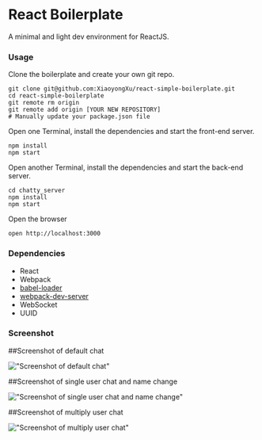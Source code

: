 React Boilerplate
=====================

A minimal and light dev environment for ReactJS.

### Usage

Clone the boilerplate and create your own git repo.

```
git clone git@github.com:XiaoyongXu/react-simple-boilerplate.git
cd react-simple-boilerplate
git remote rm origin
git remote add origin [YOUR NEW REPOSITORY]
# Manually update your package.json file
```
Open one Terminal, install the dependencies and start the front-end server.

```
npm install
npm start
```
Open another Terminal, install the dependencies and start the back-end server.

```
cd chatty_server
npm install
npm start
```

Open the browser
```
open http://localhost:3000
```


### Dependencies

* React
* Webpack
* [babel-loader](https://github.com/babel/babel-loader)
* [webpack-dev-server](https://github.com/webpack/webpack-dev-server)
* WebSocket
* UUID

### Screenshot

##Screenshot of default chat

!["Screenshot of default chat"](https://github.com/XiaoyongXu/react-simple-boilerplate/blob/master/docs/chat%20without%20name.png)

##Screenshot of single user chat and name change

!["Screenshot of single user chat and name change"](https://github.com/XiaoyongXu/react-simple-boilerplate/blob/master/docs/chat%20with%20name%20and%20change%20name.png)

##Screenshot of multiply user chat

!["Screenshot of multiply user chat"](https://github.com/XiaoyongXu/react-simple-boilerplate/blob/master/docs/two%20clients%20chatting.png)
```

